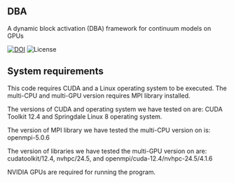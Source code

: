 ## DBA

A dynamic block activation (DBA) framework for continuum models on GPUs

[![DOI](https://zenodo.org/badge/DOI/10.5281/zenodo.14868458.svg)](https://doi.org/10.5281/zenodo.14868458)
![License](https://img.shields.io/github/license/zhangruoyao68/DBA)

## System requirements
This code requires CUDA and a Linux operating system to be executed. The multi-CPU and multi-GPU version requires MPI library installed.

The versions of CUDA and operating system we have tested on are:
CUDA Toolkit 12.4 and Springdale Linux 8 operating system. 

The version of MPI library we have tested the multi-CPU version on is:
openmpi-5.0.6

The version of libraries we have tested the multi-GPU version on are:
cudatoolkit/12.4, nvhpc/24.5, and openmpi/cuda-12.4/nvhpc-24.5/4.1.6

NVIDIA GPUs are required for running the program.
